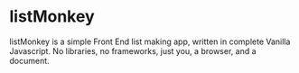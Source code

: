 listMonkey
==========

listMonkey is a simple Front End list making app, written in complete Vanilla Javascript. 
No libraries, no frameworks, just you, a browser, and a document. 
